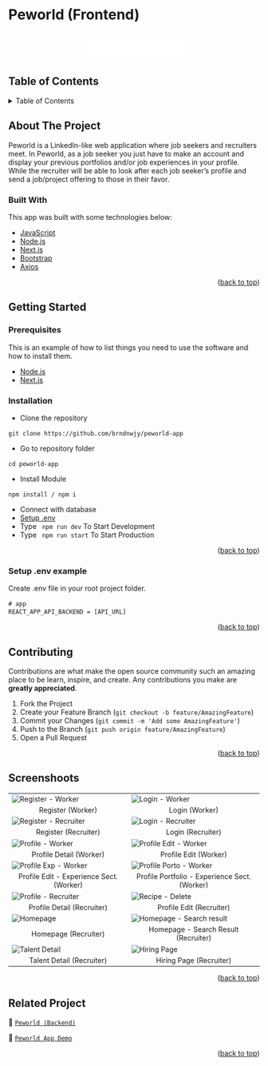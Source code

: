 # Peworld (Frontend)

<!-- Logo -->
<div align="center">
<img src="./documentation/logo.svg" align="center" width="200" height="auto" />
</div>

<!-- Table of Contents -->
## Table of Contents

<details>
  <summary>Table of Contents</summary>
  <ol>
    <li>
      <a href="#about-the-project">About The Project</a>
      <ul>
        <li><a href="#built-with">Built With</a></li>
      </ul>
    </li>
    <li>
      <a href="#getting-started">Getting Started</a>
      <ul>
        <li><a href="#prerequisites">Prerequisites</a></li>
        <li><a href="#requirements">Requirements</a></li>
        <li><a href="#installation">Installation</a></li>
        <li><a href="#setup-env-example">Setup .env example</a></li>
      </ul>
    </li>
    <li><a href="#contributing">Contributing</a></li>
    <li><a href="#screenshoots">Screenshoots</a></li>
    <li><a href="#related-project">Related Projects</a></li>
  </ol>
</details>

<!-- About The Project -->
## About The Project
Peworld is a LinkedIn-like web application where job seekers and recruiters meet.
In Peworld, as a job seeker you just have to make an account and display your previous portfolios and/or job experiences in your profile. While the recruiter will be able to look after each job seeker’s profile and send a job/project offering to those in their favor.

### Built With
This app was built with some technologies below:
- [JavaScript](https://www.javascript.com/)
- [Node.js](https://nodejs.org/en/)
- [Next.js](https://nextjs.org/)
- [Bootstrap](https://getbootstrap.com/)
- [Axios](https://axios-http.com/)

<p align="right">(<a href="#top">back to top</a>)</p>

<!-- Getting Started -->
## Getting Started

### Prerequisites

This is an example of how to list things you need to use the software and how to install them.

* [Node.js](https://nodejs.org/en/download/)
* [Next.js](https://nextjs.org/learn/basics/create-nextjs-app)

### Installation

- Clone the repository
```
git clone https://github.com/brndnwjy/peworld-app
```
- Go to repository folder
```
cd peworld-app
```
- Install Module
```
npm install / npm i
```
- Connect with database
- <a href="#setup-env-example">Setup .env</a>
- Type ` npm run dev` To Start Development
- Type ` npm run start` To Start Production

<p align="right">(<a href="#top">back to top</a>)</p>

### Setup .env example

Create .env file in your root project folder.

```env
# app
REACT_APP_API_BACKEND = [API_URL]
```

<p align="right">(<a href="#top">back to top</a>)</p>

<!-- Contributing -->
## Contributing

Contributions are what make the open source community such an amazing place to be learn, inspire, and create. Any contributions you make are **greatly appreciated**.

1. Fork the Project
2. Create your Feature Branch (`git checkout -b feature/AmazingFeature`)
3. Commit your Changes (`git commit -m 'Add some AmazingFeature'`)
4. Push to the Branch (`git push origin feature/AmazingFeature`)
5. Open a Pull Request

<p align="right">(<a href="#top">back to top</a>)</p>

<!-- Screenshoots -->
## Screenshoots
<table>
  <tr>
    <td><image src="./documentation/register-w.jpeg" alt="Register - Worker" width=100% ></td>
    <td><image src="./documentation/login-w.jpeg" alt="Login - Worker" width=100%/></td>
  </tr>
  <tr>
    <td align="center">Register (Worker)</td>
    <td align="center">Login (Worker)</td>
  </tr>
  
  <tr>
    <td><image src="./documentation/register-r.jpeg" alt="Register - Recruiter" width=100% ></td>
    <td><image src="./documentation/login-r.jpeg" alt="Login - Recruiter" width=100%/></td>
  </tr>
  <tr>
    <td align="center">Register (Recruiter)</td>
    <td align="center">Login (Recruiter)</td>
  </tr>
  
  <tr>
    <td><image src="./documentation/profile-detail-w.jpeg" alt="Profile - Worker" width=100%></td>
    <td><image src="./documentation/profile-edit-w.jpeg" alt="Profile Edit - Worker" width=100%></td>
  </tr>
  <tr>
      <td align="center">Profile Detail (Worker)</td>
      <td align="center">Profile Edit (Worker)</td>
  </tr>

  <tr>
    <td><image src="./documentation/profile-exp-w.jpeg" alt="Profile Exp - Worker" width=100%></td>
    <td><image src="./documentation/profile-porto-w.jpeg" alt="Profile Porto - Worker" width=100%/></td>
  </tr>
   <tr>
    <td align="center">Profile Edit - Experience Sect. (Worker)</td>
    <td align="center">Profile Portfolio - Experience Sect. (Worker)</td>
  </tr>
  
  <tr>
    <td><image src="./documentation/profile-detail-r.jpeg" alt="Profile - Recruiter" width=100%></td>
    <td><image src="./documentation/profile-edit-r.jpeg" alt="Recipe - Delete" width=100%></td>
  </tr>
  <tr>
      <td align="center">Profile Detail (Recruiter)</td>
       <td align="center">Profile Edit (Recruiter)</td>
  </tr>
  
  <tr>
    <td><image src="./documentation/home-r.jpeg" alt="Homepage" width=100%></td>
    <td><image src="./documentation/home-search-r.jpeg" alt="Homepage - Search result" width=100%></td>
  </tr>
  <tr>
      <td align="center">Homepage (Recruiter)</td>
     <td align="center">Homepage - Search Result (Recruiter)</td>
  </tr>
  
  <tr>
    <td><image src="./documentation/talent-detail-r.jpeg" alt="Talent Detail" width=100%></td>
    <td><image src="./documentation/hiring.jpeg" alt="Hiring Page" width=100%></td>    
  </tr>
  <tr>
     <td align="center">Talent Detail (Recruiter)</td>
     <td align="center">Hiring Page (Recruiter)</td>
  </tr>
</table>


<p align="right">(<a href="#top">back to top</a>)</p>

<!-- Related Projects -->
## Related Project
:rocket: [`Peworld (Backend)`](https://github.com/brndnwjy/peworld-api)

<!-- :rocket: [`Mamarecipe Web Service`](https://dove-chat.herokuapp.com/) -->

:rocket: [`Peworld App Demo`](https://peworld-app.vercel.app)

<p align="right">(<a href="#top">back to top</a>)</p>
